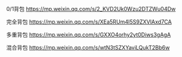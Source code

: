 0/1背包
https://mp.weixin.qq.com/s/2_KVD2Uk0Wzu2DTZWu04Dw

完全背包
https://mp.weixin.qq.com/s/XEa5RUm4l5S9ZXVlAxd7CA

多重背包
https://mp.weixin.qq.com/s/GXXO4orhy2yt0Diws3gAgA

混合背包
https://mp.weixin.qq.com/s/wtN3tSZXYaviLQukT2Bb6w
